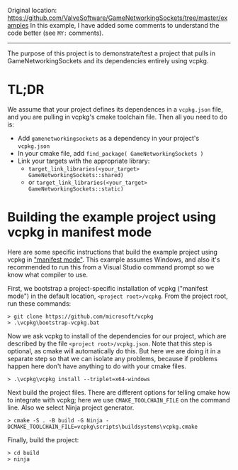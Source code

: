 Original location: https://github.com/ValveSoftware/GameNetworkingSockets/tree/master/examples
In this example, I have added some comments to understand the code better (see `MY:` comments).

***

The purpose of this project is to demonstrate/test a project that pulls in
GameNetworkingSockets and its dependencies entirely using vcpkg.

# TL;DR

We assume that your project defines its dependences in a `vcpkg.json` file, and
you are pulling in vcpkg's cmake toolchain file.  Then all you need to do is:

* Add `gamenetworkingsockets` as a dependency in your project's `vcpkg.json`
* In your cmake file, add `find_package( GameNetworkingSockets )`
* Link your targets with the appropriate library:
  * `target_link_libraries(<your_target> GameNetworkingSockets::shared)`
  * or `target_link_libraries(<your_target> GameNetworkingSockets::static)`

# Building the example project using vcpkg in manifest mode

Here are some specific instructions that build the example project using vcpkg in
["manifest mode"](https://vcpkg.readthedocs.io/en/latest/users/manifests/).
This example assumes Windows, and also it's recommended to run this from a
Visual Studio command prompt so we know what compiler to use.

First, we bootstrap a project-specific installation of vcpkg ("manifest mode")
in the default location, `<project root>/vcpkg`.  From the project root, run these
commands:

```
> git clone https://github.com/microsoft/vcpkg
> .\vcpkg\bootstrap-vcpkg.bat
```

Now we ask vcpkg to install of the dependencies for our project, which are described by
the file `<project root>/vcpkg.json`.  Note that this step is optional, as cmake will
automatically do this.  But here we are doing it in a separate step so that we can isolate
any problems, because if problems happen here don't have anything to do with your
cmake files.

```
> .\vcpkg\vcpkg install --triplet=x64-windows
```

Next build the project files.  There are different options for telling cmake how
to integrate with vcpkg; here we use `CMAKE_TOOLCHAIN_FILE` on the command line.
Also we select Ninja project generator.

```
> cmake -S . -B build -G Ninja -DCMAKE_TOOLCHAIN_FILE=vcpkg\scripts\buildsystems\vcpkg.cmake
```

Finally, build the project:

```
> cd build
> ninja
```

